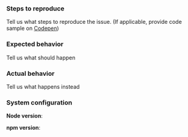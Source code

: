 <!--

Contributing
==============================
We would love for you to contribute to Milligram and help us make this even better! Start reading this [document](contributing.md) to see it is not difficult as you might have imagined.

Code of Conduct
==============================
Help us keep Milligram open and inclusive. Please read and follow our thoughts on [Code of Conduct](http://confcodeofconduct.com/).

License
==============================
By contributing your code, you agree to license your contribution under the [MIT license](../license).

-->

### Steps to reproduce
Tell us what steps to reproduce the issue. (If applicable, provide code sample on [Codepen](https://codepen.io/))

### Expected behavior
Tell us what should happen

### Actual behavior
Tell us what happens instead

### System configuration
**Node version**:

**npm version**:
